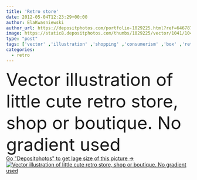 ```yaml
---
title: 'Retro store'
date: 2012-05-04T12:23:29+00:00
author: ElaKwasniewski
author_url: https://depositphotos.com/portfolio-1029225.html?ref=64678756
image: https://static8.depositphotos.com/thumbs/1029225/vector/1041/10412211/api_thumb_450.jpg?forcejpeg=true
type: "post"
tags: ['vector' ,'illustration' ,'shopping' ,'consumerism' ,'box' ,'retail' ,'sale' ,'business' ,'commercial' ,'eshop' ,'market' ,'shop' ,'store' ,'buying' ,'elegance' ,'cute' ,'little' ,'old' ,'retro' ,'vintage' ,'nice' ,'easter' ,'icon' ,'architecture' ,'building' ,'city' ,'facade' ,'house' ,'urban' ,'window' ,'windows' ,'romantic' ,'fingers' ,'furniture' ,'molding' ,'street' ,'gradient' ,'marketing' ,'chic' ,'used' ,'no' ,'of' ,'or' ,'ladies' ,'boutique' ,'mold' ,'awning' ,'vetor' ,'comercial' ,'urbano' ]
categories: 
  - retro
---
```

<div aling="center">
            <font size="60"> Vector illustration of little cute retro store, shop or boutique. No gradient used</font>   
</div>
<div>
    <a href='https://static8.depositphotos.com/thumbs/1029225/vector/1041/10412211/api_thumb_450.jpg?forcejpeg=true?ref=64678756' target=_blank > Go "Depositphotos" to get lage size of this picture ->
        <img href='https://static8.depositphotos.com/thumbs/1029225/vector/1041/10412211/api_thumb_450.jpg?forcejpeg=true?ref=64678756' src='https://static8.depositphotos.com/1029225/1041/v/950/depositphotos_10412211-stock-illustration-retro-store.jpg?forcejpeg=true' alt='Vector illustration of little cute retro store, shop or boutique. No gradient used' >
    </a>
</div>
